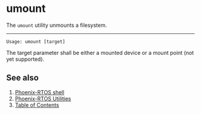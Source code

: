# umount

The `umount` utility unmounts a filesystem.

---

```text
Usage: umount [target]
```

The target parameter shall be either a mounted device or a mount point (not yet supported).

## See also

1. [Phoenix-RTOS shell](psh.md)
2. [Phoenix-RTOS Utilities](../README.md)
3. [Table of Contents](../../README.md)
